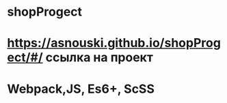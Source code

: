 # shopProgect

# https://asnouski.github.io/shopProgect/#/   ссылка на проект

# Webpack,JS, Es6+, ScSS
